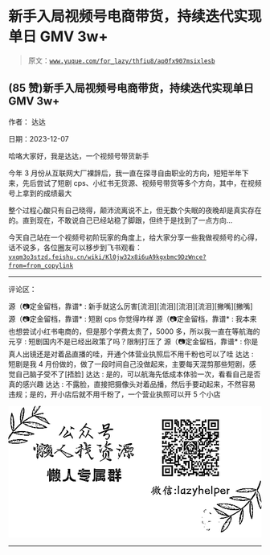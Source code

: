 # 新手入局视频号电商带货，持续迭代实现单日 GMV 3w+

> 原文：[`www.yuque.com/for_lazy/thfiu8/ap0fx907msixlesb`](https://www.yuque.com/for_lazy/thfiu8/ap0fx907msixlesb)

## (85 赞)新手入局视频号电商带货，持续迭代实现单日 GMV 3w+

作者： 达达

日期：2023-12-07

哈咯大家好，我是达达，一个视频号带货新手

今年 3 月份从互联网大厂裸辞后，我一直在探寻自由职业的方向，短短半年下来，先后尝试了短剧 cps、小红书无货源、视频号带货等多个方向，其中，在视频号上拿到的成绩最大

整个过程心酸只有自己晓得，颠沛流离说不上，但无数个失眠的夜晚却是真实存在的。直到现在，不敢说自己已经站稳了脚跟，但终于是找到了一点方向...

今天自己站在一个视频号初阶玩家的角度上，给大家分享一些我做视频号的心得，话不说多，各位圈友可以移步到飞书观看：[`vxqm3o3stzd.feishu.cn/wiki/Kl0jw32x8i6uA9kgxbmc9DzWnce?from=from_copylink`](https://vxqm3o3stzd.feishu.cn/wiki/Kl0jw32x8i6uA9kgxbmc9DzWnce?from=from_copylink)

* * *

评论区：

源（📷定金留档，靠谱* : 新手就这么厉害[流泪][流泪][流泪][流泪][撇嘴][撇嘴]
源（📷定金留档，靠谱* : 短剧 cps 你觉得咋样
源（📷定金留档，靠谱* : 我本来也想尝试小红书电商的，但是那个学费太贵了，5000 多，所以我一直在等航海的
元亨 : 短剧国内不是已经出政策了吗？限制打压了
源（📷定金留档，靠谱* : 你是真人出镜还是对着品直播的哇，开通个体营业执照后不用千粉也可以了哇
达达 : 短剧是我 4 月份做的，做了一段时间自己没做起来，主要每天混剪那些短剧，感觉自己脑子受不了[捂脸]
达达 : 是的，可以航海先低成本体验一次，看看自己是否真的感兴趣
达达 : 不露脸，直接把摄像头对着品播，然后手要动起来，不然容易违规；是的，开小店后就不用千粉了，一个营业执照可以开 5 个小店

![](img/1c37d505930596d12a88ab23e11aa07a.png)

* * *